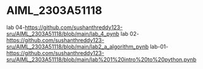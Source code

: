 # AIML_2303A51118
lab 04-https://github.com/sushanthreddy123-sru/AIML_2303A51118/blob/main/lab_4_pynb
lab 02-https://github.com/sushanthreddy123-sru/AIML_2303A51118/blob/main/lab2_a_algorithm_pynb
lab-01-https://github.com/sushanthreddy123-sru/AIML_2303A51118/blob/main/lab%201%20intro%20to%20python.pynb
